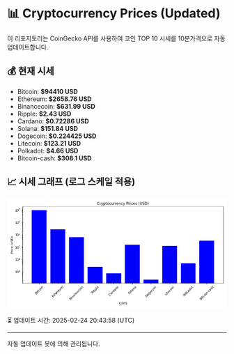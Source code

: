 
# 📊 Cryptocurrency Prices (Updated)

이 리포지토리는 CoinGecko API를 사용하여 코인 TOP 10 시세를 10분가격으로 자동 업데이트합니다.

## 💰 현재 시세
- Bitcoin: **$94410 USD**
- Ethereum: **$2658.76 USD**
- Binancecoin: **$631.99 USD**
- Ripple: **$2.43 USD**
- Cardano: **$0.72286 USD**
- Solana: **$151.84 USD**
- Dogecoin: **$0.224425 USD**
- Litecoin: **$123.21 USD**
- Polkadot: **$4.66 USD**
- Bitcoin-cash: **$308.1 USD**

## 📈 시세 그래프 (로그 스케일 적용)
![Crypto Prices](crypto_prices.png)

⏳ 업데이트 시간: 2025-02-24 20:43:58 (UTC)

---
자동 업데이트 봇에 의해 관리됩니다.
